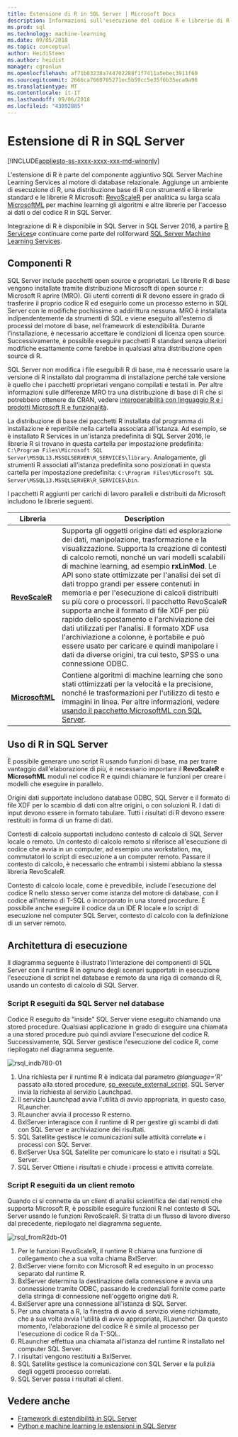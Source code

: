 ```yaml
---
title: Estensione di R in SQL Server | Microsoft Docs
description: Informazioni sull'esecuzione del codice R e librerie di R incorporate in SQL Server.
ms.prod: sql
ms.technology: machine-learning
ms.date: 09/05/2018
ms.topic: conceptual
author: HeidiSteen
ms.author: heidist
manager: cgronlun
ms.openlocfilehash: af71b03238a744702288f1f7411a5ebec3911f60
ms.sourcegitcommit: 2666ca7660705271ec5b59cc5e35f6b35eca0a96
ms.translationtype: MT
ms.contentlocale: it-IT
ms.lasthandoff: 09/06/2018
ms.locfileid: "43892885"
---
```

# <a name="r-extension-in-sql-server"></a>Estensione di R in SQL Server
[!INCLUDE[appliesto-ss-xxxx-xxxx-xxx-md-winonly](../../includes/appliesto-ss-xxxx-xxxx-xxx-md-winonly.md)]

L'estensione di R è parte del componente aggiuntivo SQL Server Machine Learning Services al motore di database relazionale. Aggiunge un ambiente di esecuzione di R, una distribuzione base di R con strumenti e librerie standard e le librerie R Microsoft: [RevoScaleR](../r/revoscaler-overview.md) per analitica su larga scala [MicrosoftML](../using-the-microsoftml-package.md) per machine learning gli algoritmi e altre librerie per l'accesso ai dati o del codice R in SQL Server.

Integrazione di R è disponibile in SQL Server in SQL Server 2016, a partire [R Services](../r/sql-server-r-services.md)e continuare come parte del rollforward [SQL Server Machine Learning Services](../what-is-sql-server-machine-learning.md).

## <a name="r-components"></a>Componenti R

SQL Server include pacchetti open source e proprietari. Le librerie R di base vengono installate tramite distribuzione Microsoft di open source r: Microsoft R aprire (MRO). Gli utenti correnti di R devono essere in grado di trasferire il proprio codice R ed eseguirlo come un processo esterno in SQL Server con le modifiche pochissime o addirittura nessuna. MRO è installata indipendentemente da strumenti di SQL e viene eseguito all'esterno di processi del motore di base, nel framework di estendibilità. Durante l'installazione, è necessario accettare le condizioni di licenza open source. Successivamente, è possibile eseguire pacchetti R standard senza ulteriori modifiche esattamente come farebbe in qualsiasi altra distribuzione open source di R. 

SQL Server non modifica i file eseguibili R di base, ma è necessario usare la versione di R installato dal programma di installazione perché tale versione è quello che i pacchetti proprietari vengano compilati e testati in. Per altre informazioni sulle differenze MRO tra una distribuzione di base di R che si potrebbero ottenere da CRAN, vedere [interoperabilità con linguaggio R e i prodotti Microsoft R e funzionalità](https://docs.microsoft.com/r-server/what-is-r-server-interoperability).

La distribuzione di base dei pacchetti R installata dal programma di installazione è reperibile nella cartella associata all'istanza. Ad esempio, se è installato R Services in un'istanza predefinita di SQL Server 2016, le librerie R si trovano in questa cartella per impostazione predefinita: `C:\Program Files\Microsoft SQL Server\MSSQL13.MSSQLSERVER\R_SERVICES\library`. Analogamente, gli strumenti R associati all'istanza predefinita sono posizionati in questa cartella per impostazione predefinita: `C:\Program Files\Microsoft SQL Server\MSSQL13.MSSQLSERVER\R_SERVICES\bin`.

I pacchetti R aggiunti per carichi di lavoro paralleli e distribuiti da Microsoft includono le librerie seguenti.

| Libreria | Description |
|---------|-------------|
| [**RevoScaleR**](https://docs.microsoft.com/machine-learning-server/r-reference/revoscaler/revoscaler) | Supporta gli oggetti origine dati ed esplorazione dei dati, manipolazione, trasformazione e la visualizzazione. Supporta la creazione di contesti di calcolo remoti, nonché un vari modelli scalabili di machine learning, ad esempio **rxLinMod**. Le API sono state ottimizzate per l'analisi dei set di dati troppo grandi per essere contenuti in memoria e per l'esecuzione di calcoli distribuiti su più core o processori. Il pacchetto RevoScaleR supporta anche il formato di file XDF per più rapido dello spostamento e l'archiviazione dei dati utilizzati per l'analisi. Il formato XDF usa l'archiviazione a colonne, è portabile e può essere usato per caricare e quindi manipolare i dati da diverse origini, tra cui testo, SPSS o una connessione ODBC. |
| [**MicrosoftML**](https://docs.microsoft.com/r-server/r/concept-what-is-the-microsoftml-package) | Contiene algoritmi di machine learning che sono stati ottimizzati per la velocità e la precisione, nonché le trasformazioni per l'utilizzo di testo e immagini in linea. Per altre informazioni, vedere [usando il pacchetto MicrosoftML con SQL Server](https://docs.microsoft.com/sql/advanced-analytics/using-the-microsoftml-package). | 

## <a name="using-r-in-sql-server"></a>Uso di R in SQL Server

È possibile generare uno script R usando funzioni di base, ma per trarre vantaggio dall'elaborazione di più, è necessario importare il **RevoScaleR** e **MicrosoftML** moduli nel codice R e quindi chiamare le funzioni per creare i modelli che eseguire in parallelo. 
 
Origini dati supportate includono database ODBC, SQL Server e il formato di file XDF per lo scambio di dati con altre origini, o con soluzioni R. I dati di input devono essere in formato tabulare. Tutti i risultati di R devono essere restituiti in forma di un frame di dati.

Contesti di calcolo supportati includono contesto di calcolo di SQL Server locale o remoto. Un contesto di calcolo remoto si riferisce all'esecuzione di codice che avvia in un computer, ad esempio una workstation, ma, commutatori lo script di esecuzione a un computer remoto. Passare il contesto di calcolo, è necessario che entrambi i sistemi abbiano la stessa libreria RevoScaleR.

Contesto di calcolo locale, come è prevedibile, include l'esecuzione del codice R nello stesso server come istanza del motore di database, con il codice all'interno di T-SQL o incorporato in una stored procedure. È possibile anche eseguire il codice da un IDE R locale e lo script di esecuzione nel computer SQL Server, contesto di calcolo con la definizione di un server remoto.

## <a name="execution-architecture"></a>Architettura di esecuzione

Il diagramma seguente è illustrato l'interazione dei componenti di SQL Server con il runtime R in ognuno degli scenari supportati: in esecuzione l'esecuzione di script nel database e remoto da una riga di comando di R, usando un contesto di calcolo di SQL Server.

### <a name="r-scripts-executed-from-sql-server-in-database"></a>Script R eseguiti da SQL Server nel database

Codice R eseguito da "inside" SQL Server viene eseguito chiamando una stored procedure. Qualsiasi applicazione in grado di eseguire una chiamata a una stored procedure può quindi avviare l'esecuzione del codice R.  Successivamente, SQL Server gestisce l'esecuzione del codice R, come riepilogato nel diagramma seguente.

![rsql_indb780-01](../r/media/script_in-db-r.png)

1. Una richiesta per il runtime R è indicata dal parametro _@language='R'_ passato alla stored procedure, [sp_execute_external_script](../../relational-databases/system-stored-procedures/sp-execute-external-script-transact-sql.md). SQL Server invia la richiesta al servizio Launchpad.
2. Il servizio Launchpad avvia l'utilità di avvio appropriata, in questo caso, RLauncher.
3. RLauncher avvia il processo R esterno.
4. BxlServer interagisce con il runtime di R per gestire gli scambi di dati con SQL Server e archiviazione dei risultati.
5. SQL Satellite gestisce le comunicazioni sulle attività correlate e i processi con SQL Server.
6. BxlServer Usa SQL Satellite per comunicare lo stato e i risultati a SQL Server.
7. SQL Server Ottiene i risultati e chiude i processi e attività correlate.

### <a name="r-scripts-executed-from-a-remote-client"></a>Script R eseguiti da un client remoto

Quando ci si connette da un client di analisi scientifica dei dati remoti che supporta Microsoft R, è possibile eseguire funzioni R nel contesto di SQL Server usando le funzioni RevoScaleR. Si tratta di un flusso di lavoro diverso dal precedente, riepilogato nel diagramma seguente.

![rsql_fromR2db-01](../r/media/remote-sqlcc-from-r2.png)

1. Per le funzioni RevoScaleR, il runtime R chiama una funzione di collegamento che a sua volta chiama BxlServer.
2. BxlServer viene fornito con Microsoft R ed eseguito in un processo separato dal runtime R.
3. BxlServer determina la destinazione della connessione e avvia una connessione tramite ODBC, passando le credenziali fornite come parte della stringa di connessione nell'oggetto origine dati R.
4. BxlServer apre una connessione all'istanza di SQL Server.
5. Per una chiamata a R, la finestra di avvio di servizio viene richiamato, che a sua volta avvia l'utilità di avvio appropriata, RLauncher. Da questo momento, l'elaborazione del codice R è simile al processo per l'esecuzione di codice R da T-SQL.
6. RLauncher effettua una chiamata all'istanza del runtime R installato nel computer SQL Server.
7. I risultati vengono restituiti a BxlServer.
8. SQL Satellite gestisce la comunicazione con SQL Server e la pulizia degli oggetti processo correlati.
9. SQL Server passa i risultati al client.

## <a name="see-also"></a>Vedere anche

+ [Framework di estendibilità in SQL Server](extensibility-framework.md)
+ [Python e machine learning le estensioni in SQL Server](extension-python.md)